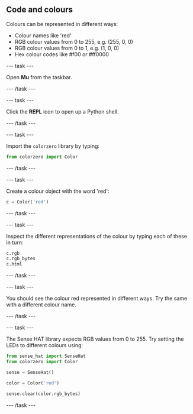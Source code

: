 ## Code and colours

Colours can be represented in different ways:

- Colour names like 'red'
- RGB colour values from 0 to 255, e.g. (255, 0, 0)
- RGB colour values from 0 to 1, e.g. (1, 0, 0)
- Hex colour codes like #f00 or #ff0000

--- task ---

Open **Mu** from the taskbar.

--- /task ---

--- task ---

Click the **REPL** icon to open up a Python shell.

--- /task ---

--- task ---

Import the `colorzero` library by typing:

```python
from colorzero import Color
```

--- /task ---

--- task ---

Create a colour object with the word 'red':

```python
c = Color('red')
```

--- /task ---

--- task ---

Inspect the different representations of the colour by typing each of these in turn:

```python
c.rgb
c.rgb_bytes
c.html
```

--- /task ---

--- task ---

You should see the colour red represented in different ways. Try the same with a different colour name.

--- /task ---

--- task ---

The Sense HAT library expects RGB values from 0 to 255. Try setting the LEDs to different colours using:

```python
from sense_hat import SenseHat
from colorzero import Color

sense = SenseHat()

color = Color('red')

sense.clear(color.rgb_bytes)
```

--- /task ---
